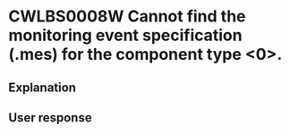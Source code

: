 # CWLBS0008W Cannot find the monitoring event specification (.mes) for the component type <0>.

## Explanation

## User response